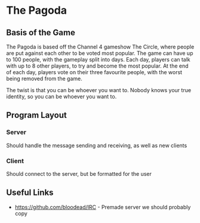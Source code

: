 # The Pagoda

## Basis of the Game

The Pagoda is based off the Channel 4 gameshow The Circle, where people are put against each other to be voted most popular.
The game can have up to 100 people, with the gameplay split into days.
Each day, players can talk with up to 8 other players, to try and become the most popular.
At the end of each day, players vote on their three favourite people, with the worst being removed from the game.

The twist is that you can be whoever you want to.
Nobody knows your true identity, so you can be whoever you want to.

## Program Layout

### Server

Should handle the message sending and receiving, as well as new clients

### Client

Should connect to the server, but be formatted for the user

## Useful Links

- https://github.com/bloodead/IRC - Premade server we should probably copy